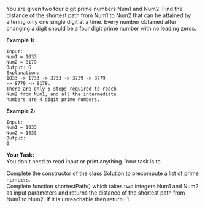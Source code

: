 You are given two four digit prime numbers Num1 and Num2. Find the distance of the shortest path from Num1 to Num2 that can be attained by altering only one single digit at a time. Every number obtained after changing a digit should be a four digit prime number with no leading zeros.


**Example 1:**

~~~
Input:
Num1 = 1033
Num2 = 8179
Output: 6
Explanation:
1033 -> 1733 -> 3733 -> 3739 -> 3779
-> 8779 -> 8179.
There are only 6 steps required to reach
Num2 from Num1, and all the intermediate
numbers are 4 digit prime numbers.
~~~


**Example 2:**

~~~
Input:
Num1 = 1033
Num2 = 1033
Output:
0
~~~

**Your Task:**  
You don't need to read input or print anything. Your task is to

Complete the constructor of the class Solution to precompute a list of prime numbers.  
Complete function shortestPath() which takes two integers Num1 and Num2 as input parameters and returns the distance of the shortest path from Num1 to Num2. If it is unreachable then return -1.
